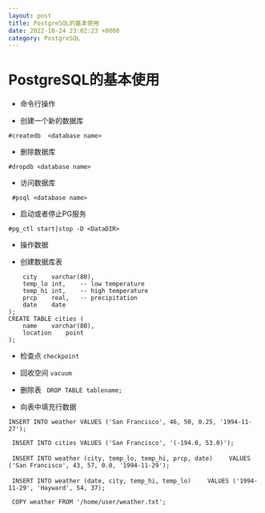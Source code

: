```yaml
---
layout: post
title: PostgreSQL的基本使用
date: 2022-10-24 23:02:23 +0800
category: PostgreSQL
---
```

# PostgreSQL的基本使用


* 命令行操作
 - 创建一个新的数据库  
 
 ```#createdb  <database name>```

 - 删除数据库

 ```#dropdb <database name>```

 - 访问数据库

 ``` #psql <database name>```
 
 - 启动或者停止PG服务

 ```#pg_ctl start|stop -D <DataDIR>```

* 操作数据
 - 创建数据库表

```CREATE TABLE weather (
    city    varchar(80),
    temp_lo int,    -- low temperature
    temp_hi int,    -- high temperature
    prcp    real,   -- precipitation
    date    date
); 
CREATE TABLE cities (
    name    varchar(80),
    location    point
);
```

 - 检查点
 ```checkpoint ```

 - 回收空间
``` vacuum ```

 - 删除表
``` DROP TABLE tablename;```

 - 向表中填充行数据

 ```INSERT INTO weather VALUES ('San Francisco', 46, 50, 0.25, '1994-11-27');```

``` INSERT INTO cities VALUES ('San Francisco', '(-194.0, 53.0)');```

``` INSERT INTO weather (city, temp_lo, temp_hi, prcp, date)```
```    VALUES ('San Francisco', 43, 57, 0.0, '1994-11-29');```

``` INSERT INTO weather (date, city, temp_hi, temp_lo)```
```    VALUES ('1994-11-29', 'Hayward', 54, 37);```

``` COPY weather FROM '/home/user/weather.txt';```
